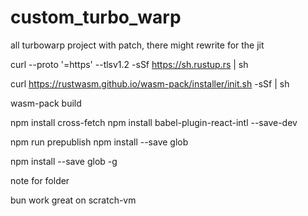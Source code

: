 # custom_turbo_warp
all turbowarp project with patch, there might rewrite for the jit 


curl --proto '=https' --tlsv1.2 -sSf https://sh.rustup.rs | sh

curl https://rustwasm.github.io/wasm-pack/installer/init.sh -sSf | sh


wasm-pack build


npm install cross-fetch
npm install babel-plugin-react-intl --save-dev

npm run prepublish
npm install --save glob

npm install --save glob -g



note for  folder 

bun work great on scratch-vm 